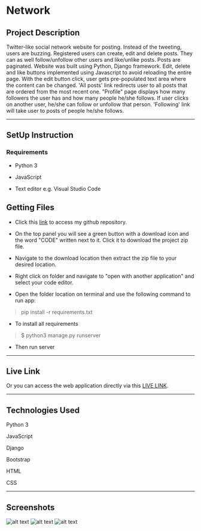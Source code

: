 # Network

## Project Description

Twitter-like social network website for posting. Instead of the tweeting, users are buzzing. Registered users can create, edit and delete posts. They can as well follow/unfollow other users and like/unlike posts. Posts are paginated. Website was built using Python, Django framework. Edit, delete and like buttons implemented using Javascript to avoid reloading the entire page. With the edit button click, user gets pre-populated text area where the content can be changed. 'All posts' link redirects user to all posts that are ordered from the most recent one. "Profile" page displays how many followers the user has and how many people he/she follows. If user clicks on another user, he/she can follow or unfollow that person. 'Following' link will take user to posts of people he/she follows.

*****

## SetUp Instruction

### Requirements

* Python 3

* JavaScript

* Text editor e.g. Visual Studio Code

## Getting Files

* Click this [link](https://github.com/GretaRob/Network) to access my github repository.

* On the top panel you will see a green button with a download icon and the word "CODE" written next to it. Click it to download the project zip file.

* Navigate to the download location then extract the zip file to your desired location.

* Right click on folder and navigate to "open with another application" and select your code editor.

* Open the folder location on terminal and use the following command to run app:

> pip install -r requirements.txt

* To install all requirements

> $ python3 manage.py runserver

* Then run server

*****

## Live Link
Or you can access the web application directly via this [LIVE LINK](https:///).

*****

## Technologies Used

Python 3

JavaScript

Django

Bootstrap

HTML

CSS

*****

## Screenshots  

  ![alt text](https://github.com/GretaRob/Network/blob/main/screenshot1.JPG)
  ![alt text](https://github.com/GretaRob/Network/blob/main/screenshot2.JPG)
   ![alt text](https://github.com/GretaRob/Network/blob/main/screenshot3.JPG)


